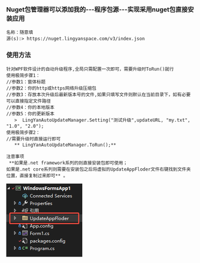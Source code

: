 ### Nuget包管理器可以添加我的---程序包源---实现采用nuget包直接安装应用

```
名称：随意填
源(s):> https://nuget.lingyanspace.com/v3/index.json

```

### 使用方法

```
针对WPF软件设计的自动升级程序,全局只需配置一次即可，需要升级时ToRun()就行
使用极简步骤1：
//参数1：窗体标题
//参数2：你的http或https网络升级压缩包
//参数3：存放本次升级后最新版本号的文件,如果只填写文件则默认在当前目录下，如有必要可以直接指定文件路径
//参数4：你的本地版本
//参数5：你的更新版本
   >  LingYanAutoUpdateManager.Setting("测试升级",updateURL, "my.txt", "1.0", "2.0");
使用极简步骤2：
//需要升级时直接运行即可
   ** LingYanAutoUpdateManager.ToRun();** 
```

```
注意事项
 **如果是.net framework系列的则直接安装包即可使用；
如果是.net core系列则需要在安装包之后将虚拟的UpdateAppFloder文件右键找到文件夹位置，直接复制过来即可** 。
```
![输入图片说明](%E4%BC%81%E4%B8%9A%E5%BE%AE%E4%BF%A1%E6%88%AA%E5%9B%BE_17373589821558.png)
